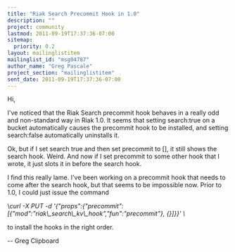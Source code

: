 ```yaml
---
title: "Riak Search Precommit Hook in 1.0"
description: ""
project: community
lastmod: 2011-09-19T17:37:36-07:00
sitemap:
  priority: 0.2
layout: mailinglistitem
mailinglist_id: "msg04787"
author_name: "Greg Pascale"
project_section: "mailinglistitem"
sent_date: 2011-09-19T17:37:36-07:00
---
```



Hi,

I've noticed that the Riak Search precommit hook behaves in a really odd and
non-standard way in Riak 1.0. It seems that setting search:true on a bucket
automatically causes the precommit hook to be installed, and setting
search:false automatically uninstalls it.

Ok, but if I set search true and then set precommit to [], it still shows
the search hook. Weird. And now if I set precommit to some other hook that I
wrote, it just slots it in before the search hook.

I find this really lame. I've been working on a precommit hook that needs to
come after the search hook, but that seems to be impossible now. Prior to
1.0, I could just issue the command

\\*curl -X PUT -d
'{"props":{"precommit":[{"mod":"riak\\_search\\_kv\\_hook","fun":"precommit"},
{}]}}' \\*

to install the hooks in the right order.

-- 
Greg
Clipboard
